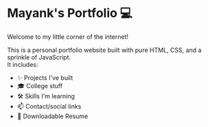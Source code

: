 # Mayank's Portfolio 💻

Welcome to my little corner of the internet!

This is a personal portfolio website built with pure HTML, CSS, and a sprinkle of JavaScript.  
It includes:

- ✨ Projects I've built
- 🎓 College stuff
- 🛠️ Skills I'm learning
- 📫 Contact/social links
- 💾 Downloadable Resume
